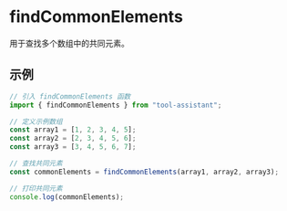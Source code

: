 # findCommonElements

用于查找多个数组中的共同元素。

## 示例

```javascript
// 引入 findCommonElements 函数
import { findCommonElements } from "tool-assistant";

// 定义示例数组
const array1 = [1, 2, 3, 4, 5];
const array2 = [2, 3, 4, 5, 6];
const array3 = [3, 4, 5, 6, 7];

// 查找共同元素
const commonElements = findCommonElements(array1, array2, array3);

// 打印共同元素
console.log(commonElements);
```
